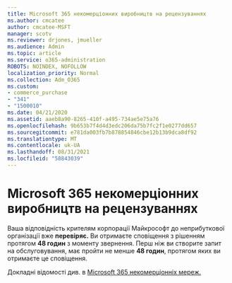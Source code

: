 ```yaml
---
title: Microsoft 365 некомерціонних виробництв на рецензуваннях
ms.author: cmcatee
author: cmcatee-MSFT
manager: scotv
ms.reviewer: drjones, jmueller
ms.audience: Admin
ms.topic: article
ms.service: o365-administration
ROBOTS: NOINDEX, NOFOLLOW
localization_priority: Normal
ms.collection: Adm_O365
ms.custom:
- commerce_purchase
- "341"
- "1500010"
ms.date: 04/21/2020
ms.assetid: aaeb8a90-8265-410f-a495-734ae5e75a76
ms.openlocfilehash: 9b653b7f4d4d3edc206da75b7fc2f1e0277dd657
ms.sourcegitcommit: e781da003fb7b878854846cbe12b13b9dca8df92
ms.translationtype: MT
ms.contentlocale: uk-UA
ms.lasthandoff: 08/31/2021
ms.locfileid: "58843039"
---
```

# <a name="microsoft-365-for-nonprofits---under-review"></a>Microsoft 365 некомерціонних виробництв на рецензуваннях

Ваша відповідність крителям корпорації Майкрософт до неприбуткової організації вже **перевіряє.** Ви отримаєте сповіщення з рішенням протягом **48 годин** з моменту звернення. Перш ніж ви створите запит на обслуговування, має пройти не менше **48 годин**, протягом яких ви отримаєте це сповіщення. 

Докладні відомості див. в [Microsoft 365 некомерціонніх мереж.](https://www.microsoft.com/nonprofits/microsoft-365) 
